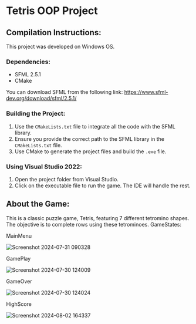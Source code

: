 # Tetris OOP Project

## Compilation Instructions:
This project was developed on Windows OS.

### Dependencies:
- SFML 2.5.1
- CMake

You can download SFML from the following link: https://www.sfml-dev.org/download/sfml/2.5.1/

### Building the Project:
1. Use the `CMakeLists.txt` file to integrate all the code with the SFML library.
2. Ensure you provide the correct path to the SFML library in the `CMakeLists.txt` file.
3. Use CMake to generate the project files and build the `.exe` file.

### Using Visual Studio 2022:
1. Open the project folder from Visual Studio.
2. Click on the executable file to run the game. The IDE will handle the rest.

## About the Game:
This is a classic puzzle game, Tetris, featuring 7 different tetromino shapes. The objective is to complete rows using these tetrominoes.
GameStates:

MainMenu


 ![Screenshot 2024-07-31 090328](https://github.com/user-attachments/assets/f0ff3cb2-ea82-41bf-8a0f-2b9be3eacd26)

 GamePlay

 
 ![Screenshot 2024-07-30 124009](https://github.com/user-attachments/assets/e8edf78f-af25-4362-8f5c-2aa7ea4c6f73)

GameOver


![Screenshot 2024-07-30 124024](https://github.com/user-attachments/assets/099670f6-f127-461b-8cbf-e7d0ec5d3d39)

HighScore

![Screenshot 2024-08-02 164337](https://github.com/user-attachments/assets/a436a214-9b46-4840-b820-39aaa78feb30)



